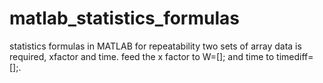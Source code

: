 # matlab_statistics_formulas
statistics formulas in MATLAB for repeatability
two sets of array data is required, xfactor and time.
feed the x factor to W=[]; and time to timediff=[];.
